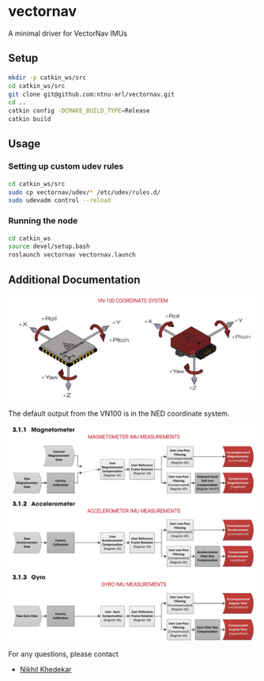 # vectornav

A minimal driver for VectorNav IMUs

## Setup

```bash
mkdir -p catkin_ws/src
cd catkin_ws/src
git clone git@github.com:ntnu-arl/vectornav.git
cd ..
catkin config -DCMAKE_BUILD_TYPE=Release
catkin build
```

## Usage

### Setting up custom udev rules

```bash
cd catkin_ws/src
sudo cp vectornav/udev/* /etc/udev/rules.d/
sudo udevadm control --reload
```

### Running the node

```bash
cd catkin_ws
source devel/setup.bash
roslaunch vectornav vectornav.launch
```

## Additional Documentation

![Coordinate frame](images/vn100_coordinate_system.png)

The default output from the VN100 is in the NED coordinate system.

![IMU subsystems](images/imu_subsystems.png)

For any questions, please contact

- [Nikhil Khedekar](mailto:nikhil.v.khedekar@ntnu.no)